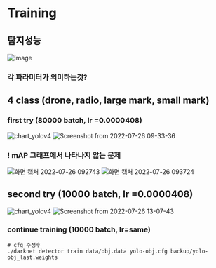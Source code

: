 # Training
## 탐지성능
![image](https://user-images.githubusercontent.com/88171531/180895240-7db01320-a2d9-4c7b-ab55-258c2dcff48c.png)
### 각 파라미터가 의미하는것?
## 4 class (drone, radio, large mark, small mark)
### first try (80000 batch, lr =0.0000408)
![chart_yolov4](https://user-images.githubusercontent.com/88171531/180898095-af4f3505-b157-4c33-9c11-c4bcd8fac644.png)
![Screenshot from 2022-07-26 09-33-36](https://user-images.githubusercontent.com/88171531/180898100-60ca64b2-2ea2-4e51-ba11-d9e26e20786c.png)

### ! mAP 그래프에서 나타나지 않는 문제
![화면 캡처 2022-07-26 092743](https://user-images.githubusercontent.com/88171531/180897112-2802eaba-5cbe-48b1-9611-ca9e753beab6.png)
![화면 캡처 2022-07-26 093724](https://user-images.githubusercontent.com/88171531/180897966-fdd10de3-1ec9-4331-9858-ecd03e0da3e8.png)
## second try (10000 batch, lr =0.0000408)
![chart_yolov4](https://user-images.githubusercontent.com/88171531/180921663-d97a195b-072b-4665-b822-b184d1f72e7b.png)
![Screenshot from 2022-07-26 13-07-43](https://user-images.githubusercontent.com/88171531/180921666-3a91a157-1cfa-4382-b36e-b401c01ee5f8.png)
### continue training (10000 batch, lr=same)
```
# cfg 수정후
./darknet detector train data/obj.data yolo-obj.cfg backup/yolo-obj_last.weights
```
